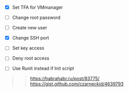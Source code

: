 - [x] Set TFA for VMmanager 
- [ ] Change root password 
- [ ] Create new user
- [x] Change SSH port 
- [ ] Set key access 
- [ ] Deny root access 


- [ ] Use Runit instead if Init script 
>> https://habrahabr.ru/post/83775/
>> https://gist.github.com/czarneckid/4639793

